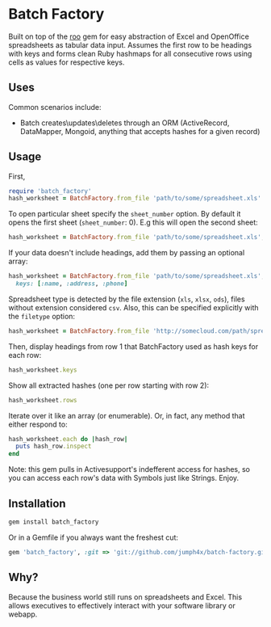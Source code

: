 # Batch Factory

Built on top of the [roo](https://github.com/roo-rb/roo) gem for easy abstraction of Excel and OpenOffice spreadsheets as tabular data input. Assumes the first row to be headings with keys and forms clean Ruby hashmaps for all consecutive rows using cells as values for respective keys. 

## Uses

Common scenarios include:

* Batch creates\updates\deletes through an ORM (ActiveRecord, DataMapper, Mongoid, anything that accepts hashes for a given record)

## Usage
First,
```ruby
require 'batch_factory'
hash_worksheet = BatchFactory.from_file 'path/to/some/spreadsheet.xls'
```
To open particular sheet specify the `sheet_number` option.
By default it opens the first sheet (`sheet_number`: 0).
E.g this will open the second sheet:
```ruby
hash_worksheet = BatchFactory.from_file 'path/to/some/spreadsheet.xls', sheet_number: 1
```

If your data doesn't include headings, add them by passing an
optional array:
```ruby
hash_worksheet = BatchFactory.from_file 'path/to/some/spreadsheet.xls',
  keys: [:name, :address, :phone]
```

Spreadsheet type is detected by the file extension (`xls`, `xlsx`, `ods`),
files without extension considered `csv`.
Also, this can be specified explicitly with the `filetype` option:
```ruby
hash_worksheet = BatchFactory.from_file 'http://somecloud.com/path/spreadsheet', filetype: 'xls'
```

Then, display headings from row 1 that BatchFactory used as hash keys for each row:
```ruby
hash_worksheet.keys
```

Show all extracted hashes (one per row starting with row 2):
```ruby
hash_worksheet.rows
```

Iterate over it like an array (or enumerable). Or, in fact, any method that either respond to:
```ruby
hash_worksheet.each do |hash_row|
  puts hash_row.inspect
end
```

Note: this gem pulls in Activesupport's indefferent access for hashes, so you can access each row's data with Symbols just like Strings. Enjoy.

## Installation

```ruby
gem install batch_factory
```

Or in a Gemfile if you always want the freshest cut:
```ruby
gem 'batch_factory', :git => 'git://github.com/jumph4x/batch-factory.git'
```

## Why?

Because the business world still runs on spreadsheets and Excel. This allows executives to effectively interact with your software library or webapp. 
